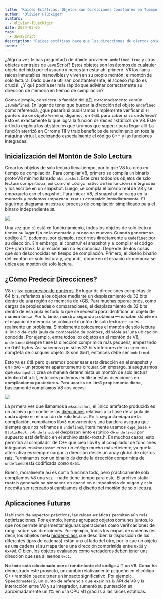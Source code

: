 ```yaml
---
title: 'Raíces Estáticas: Objetos con Direcciones Constantes en Tiempo de Compilación'
author: 'Olivier Flückiger'
avatars:
  - olivier-flueckiger
date: 2024-02-05
tags:
  - JavaScript
description: "Raíces estáticas hace que las direcciones de ciertos objetos JS sean constantes en tiempo de compilación."
tweet: ''
---
```


¿Alguna vez te has preguntado de dónde provienen `undefined`, `true` y otros objetos centrales de JavaScript? Estos objetos son los átomos de cualquier objeto definido por el usuario y necesitan estar ahí primero. V8 los llama raíces inmutables inamovibles y viven en su propio montón: el montón de solo lectura. Dado que se utilizan constantemente, el acceso rápido es crucial. ¿Y qué podría ser más rápido que adivinar correctamente su dirección de memoria en tiempo de compilación?

<!--truncate-->
Como ejemplo, considera la función del [API](https://source.chromium.org/chromium/chromium/src/+/main:v8/include/v8-value.h?q=symbol:%5Cbv8::Value::IsUndefined%5Cb%20case:yes) extremadamente común `IsUndefined`. En lugar de tener que buscar la dirección del objeto `undefined` como referencia, ¿qué pasaría si pudiéramos simplemente verificar si el puntero de un objeto termina, digamos, en `0x61` para saber si es undefined? Esto es exactamente lo que logra la función de *raíces estáticas* de V8. Este artículo explora los obstáculos que tuvimos que superar para llegar allí. La función aterrizó en Chrome 111 y trajo beneficios de rendimiento en toda la máquina virtual, acelerando especialmente el código C++ y las funciones integradas.

## Inicialización del Montón de Solo Lectura

Crear los objetos de solo lectura lleva tiempo, por lo que V8 los crea en tiempo de compilación. Para compilar V8, primero se compila un binario proto-V8 mínimo llamado `mksnapshot`. Este crea todos los objetos de solo lectura compartidos, así como el código nativo de las funciones integradas y los escribe en un snapshot. Luego, se compila el binario real de V8 y se empaqueta con el snapshot. Para iniciar V8, el snapshot se carga en la memoria y podemos empezar a usar su contenido inmediatamente. El siguiente diagrama muestra el proceso de compilación simplificado para el binario independiente `d8`.

![](/_img/static-roots/static-roots1.svg)

Una vez que `d8` está en funcionamiento, todos los objetos de solo lectura tienen su lugar fijo en la memoria y nunca se mueven. Cuando generamos código JIT, podemos, por ejemplo, referirnos directamente a `undefined` por su dirección. Sin embargo, al construir el snapshot y al compilar el código C++ para libv8, la dirección aún no es conocida. Depende de dos cosas que son desconocidas en tiempo de compilación. Primero, el diseño binario del montón de solo lectura y, segundo, dónde en el espacio de memoria se ubica ese montón de solo lectura.

## ¿Cómo Predecir Direcciones?

V8 utiliza [compresión de punteros](https://v8.dev/blog/pointer-compression). En lugar de direcciones completas de 64 bits, referimos a los objetos mediante un desplazamiento de 32 bits dentro de una región de memoria de 4GB. Para muchas operaciones, como cargas de propiedades o comparaciones, el desplazamiento de 32 bits dentro de esa jaula es todo lo que se necesita para identificar un objeto de manera única. Por lo tanto, nuestro segundo problema —no saber dónde en el espacio de memoria se coloca el montón de solo lectura— no es realmente un problema. Simplemente colocamos el montón de solo lectura al inicio de cada jaula de compresión de pointers, dándole así una ubicación conocida. Por ejemplo, entre todos los objetos en el montón de V8, `undefined` siempre tiene la dirección comprimida más pequeña, empezando en 0x61 bytes. Así sabemos que si los 32 bits inferiores de la dirección completa de cualquier objeto JS son 0x61, entonces debe ser `undefined`.

Esto ya es útil, pero queremos poder usar esta dirección en el snapshot y en libv8 – un problema aparentemente circular. Sin embargo, si aseguramos que `mksnapshot` crea de manera determinista un montón de solo lectura idéntico bit a bit, entonces podemos reutilizar estas direcciones en compilaciones posteriores. Para usarlas en libv8 propiamente dicho, básicamente compilamos V8 dos veces:

![](/_img/static-roots/static-roots2.svg)

La primera vez que llamamos a `mksnapshot`, el único artefacto producido es un archivo que contiene las [direcciones](https://source.chromium.org/chromium/chromium/src/+/main:v8/src/roots/static-roots.h) relativas a la base de la jaula de cada objeto en el montón de solo lectura. En la segunda etapa de la compilación, compilamos libv8 nuevamente y una bandera asegura que siempre que nos refiramos a `undefined`, literalmente usamos `cage_base + StaticRoot::kUndefined`; el desplazamiento estático de `undefined` por supuesto está definido en el archivo static-roots.h. En muchos casos, esto permitirá al compilador de C++ que crea libv8 y al compilador de funciones integradas en `mksnapshot` crear un código mucho más eficiente, ya que la alternativa es siempre cargar la dirección desde un array global de objetos raíz. Terminamos con un binario `d8` donde la dirección comprimida de `undefined` está codificada como `0x61`.

Bueno, moralmente así es como funciona todo, pero prácticamente solo compilamos V8 una vez – nadie tiene tiempo para esto. El archivo static-roots.h generado se almacena en caché en el repositorio de origen y solo necesita ser recreado si cambiamos el diseño del montón de solo lectura.

## Aplicaciones Futuras

Hablando de aspectos prácticos, las raíces estáticas permiten aún más optimizaciones. Por ejemplo, hemos agrupado objetos comunes juntos, lo que nos permite implementar algunas operaciones como verificaciones de rango sobre sus direcciones. Por ejemplo, todos los mapas de cadenas (es decir, los objetos meta [hidden-class](https://v8.dev/docs/hidden-classes) que describen la disposición de los diferentes tipos de cadenas) están uno al lado del otro, por lo que un objeto es una cadena si su mapa tiene una dirección comprimida entre `0xdd` y `0x49d`. O bien, los objetos evaluados como verdaderos deben tener una dirección que sea al menos `0xc1`.

No todo está relacionado con el rendimiento del código JIT en V8. Como ha demostrado este proyecto, un cambio relativamente pequeño en el código C++ también puede tener un impacto significativo. Por ejemplo, Speedometer 2, un punto de referencia que examina la API de V8 y la interacción entre V8 y su integrador, aumentó su puntuación en aproximadamente un 1% en una CPU M1 gracias a las raíces estáticas.
